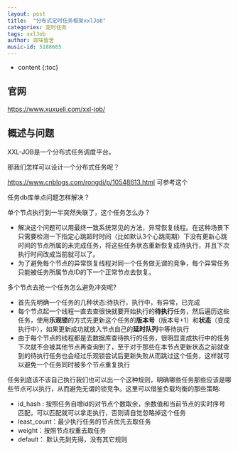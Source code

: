 ```yaml
---
layout: post
title:  "分布式定时任务框架xxlJob"
categories: 定时任务
tags: xxlJob
author: 百味皆苦
music-id: 5188665
---
```


* content
{:toc}

## 官网

https://www.xuxueli.com/xxl-job/



## 概述与问题

XXL-JOB是一个分布式任务调度平台。

那我们怎样可以设计一个分布式任务呢？

https://www.cnblogs.com/rongdi/p/10548613.html  可参考这个



任务db库单点问题怎样解决？

单个节点执行到一半突然失联了，这个任务怎么办？

- 解决这个问题可以用最终一致系统常见的方法，异常恢复线程。在这种场景下只需要检测一下指定心跳超时时间（比如默认3个心跳周期）下没有更新心跳时间的节点所属的未完成任务，将这些任务状态重新恢复成待执行，并且下次执行时间改成当前就可以了。
- 为了避免每个节点的异常恢复线程对同一个任务做无谓的竞争，每个异常任务只能被任务所属节点ID的下一个正常节点去恢复。





多个节点去抢一个任务怎么避免冲突呢?

- 首先先明确一个任务的几种状态:待执行，执行中，有异常，已完成
- 每个节点起一个线程一直去查很快就要开始执行的**待执行**任务，然后遍历这些任务，使用**乐观锁**的方式先更新这个任务的**版本号**（版本号+1）和**状态**（变成执行中），如果更新成功就放入节点自己的**延时队列**中等待执行
- 由于每个节点的线程都是去数据库查待执行的任务，很明显变成执行中的任务下次就不会被其他节点再查询到了，至于对于那些在本节点更新状态之前就查到的待执行任务也会经过乐观锁尝试后更新失败从而跳过这个任务，这样就可以避免一个任务同时被多个节点重复执行



任务到底该不该自己执行我们也可以出一个这种规则，明确哪些任务那些应该是哪些节点可以执行，从而避免无谓的锁竞争。这里可以借鉴负载均衡的那些策略:

- id_hash : 按照任务自增id的对节点个数取余，余数值和当前节点的实时序号匹配，可以匹配就可以拿走执行，否则请自觉忽略掉这个任务
- least_count：最少执行任务的节点优先去取任务
- weight：按照节点权重去取任务
- default： 默认先到先得，没有其它规则
